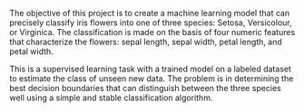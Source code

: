 The objective of this project is to create a machine learning model that can precisely classify iris flowers into one of three species: Setosa, Versicolour, or Virginica. The classification is made on the basis of four numeric features that characterize the flowers: sepal length, sepal width, petal length, and petal width.

This is a supervised learning task with a trained model on a labeled dataset to estimate the class of unseen new data. The problem is in determining the best decision boundaries that can distinguish between the three species well using a simple and stable classification algorithm.
